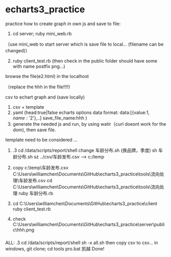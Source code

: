 # echarts3_practice

practice how to create graph in own js and save to file:

1. cd server; ruby mini_web.rb

（use mini_web to start server which is save file to local... (filename can be changed)）

2. ruby client_test.rb (then check in the public folder should have some with name postfix png...)

 browse the file(e2.html) in the localhost  

（replace the hhh in the file!!!!)




csv to echart graph and (save locally)
1. csv + template
2. yaml
   (head:true|false
   echarts options data format: data:[{value:$1,name:'$2'},..]
   save_file_name:hhh
   )
3. generate the needed js and run, by using watir（curl doesnt work for the dom), then save file.


template need to be considered ...


1. 
   .3 cd /data/scripts/report/shell 
   change 车龄分布.sh (换品牌，季度)
   sh 车龄分布.sh
   sz ../csv/车龄发布.csv --> c:/temp

2. copy c:\temp\车龄发布.csv  C:\Users\williamchen\Documents\GitHub\echarts3_practice\tools\流向处理\车龄发布.csv
   cd C:\Users\williamchen\Documents\GitHub\echarts3_practice\tools\流向处理
   ruby 车龄分布.rb

3. cd C:\Users\williamchen\Documents\GitHub\echarts3_practice\client
   ruby client_test.rb

4. check C:\Users\williamchen\Documents\GitHub\echarts3_practice\server\public\hhh.png


#####
ALL:
.3 cd /data/scripts/report/shell sh -x all.sh then copy csv to csv...
in windows, git clone;
cd tools
pro.bat 凯越
Done!
####